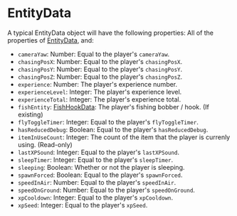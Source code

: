 # EntityData

A typical EntityData object will have the following properties:
All of the properties of [EntityData](EntityData.md), and:

- `cameraYaw`: Number: Equal to the player's `cameraYaw`.
- `chasingPosX`: Number: Equal to the player's `chasingPosX`.
- `chasingPosY`: Number: Equal to the player's `chasingPosY`.
- `chasingPosZ`: Number: Equal to the player's `chasingPosZ`.
- `experience`: Number: The player's experience number.
- `experienceLevel`: Integer: The player's experience level.
- `experienceTotal`: Integer: The player's experience total.
- `fishEntity`: [FishHookData](FishHookData.md): The player's fishing bobber / hook. (If existing)
- `flyToggleTimer`: Integer: Equal to the player's `flyToggleTimer`.
- `hasReducedDebug`: Boolean: Equal to the player's `hasReducedDebug`.
- `itemInUseCount`: Integer: The count of the item that the player is currenly using. (Read-only)
- `lastXPSound`: Integer: Equal to the player's `lastXPSound`.
- `sleepTimer`: Integer: Equal to the player's `sleepTimer`.
- `sleeping`: Boolean: Whether or not the player is sleeping.
- `spawnForced`: Boolean: Equal to the player's `spawnForced`.
- `speedInAir`: Number: Equal to the player's `speedInAir`.
- `speedOnGround`: Number: Equal to the player's `speedOnGround`.
- `xpCooldown`: Integer: Equal to the player's `xpCooldown`.
- `xpSeed`: Integer: Equal to the player's `xpSeed`.